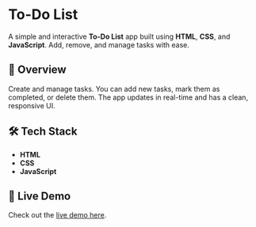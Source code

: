 # To-Do List

A simple and interactive **To-Do List** app built using **HTML**, **CSS**, and **JavaScript**. Add, remove, and manage tasks with ease.

## 📝 Overview

Create and manage tasks. You can add new tasks, mark them as completed, or delete them. The app updates in real-time and has a clean, responsive UI.

## 🛠 Tech Stack

- **HTML**
- **CSS**
- **JavaScript**

## 🔗 Live Demo

Check out the [live demo here](https://to-do-list-red-seven-63.vercel.app/).
